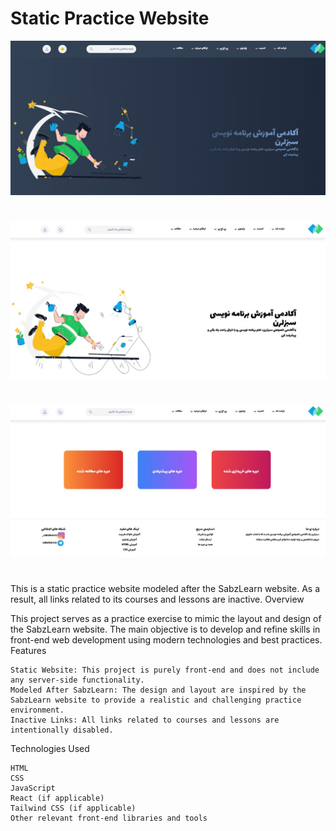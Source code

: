 # Static Practice Website

![promote11](public/images/promote.jpg)
#
![promote2](public/images/promote2.jpg)
#
![promote3](public/images/promote3.jpg)
#




This is a static practice website modeled after the SabzLearn website. As a result, all links related to its courses and lessons are inactive.
Overview

This project serves as a practice exercise to mimic the layout and design of the SabzLearn website. The main objective is to develop and refine skills in front-end web development using modern technologies and best practices.
Features

    Static Website: This project is purely front-end and does not include any server-side functionality.
    Modeled After SabzLearn: The design and layout are inspired by the SabzLearn website to provide a realistic and challenging practice environment.
    Inactive Links: All links related to courses and lessons are intentionally disabled.

Technologies Used

    HTML
    CSS
    JavaScript
    React (if applicable)
    Tailwind CSS (if applicable)
    Other relevant front-end libraries and tools
